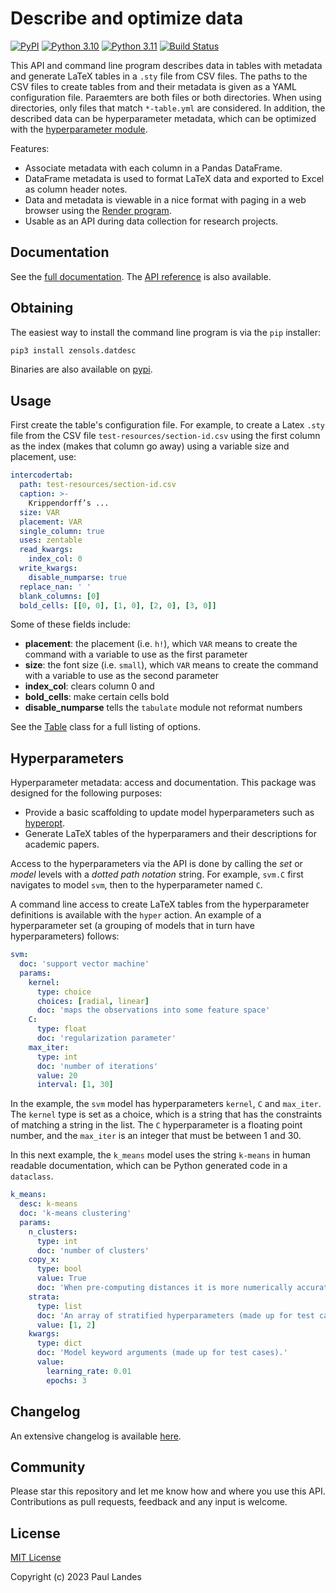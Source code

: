 # Describe and optimize data

[![PyPI][pypi-badge]][pypi-link]
[![Python 3.10][python310-badge]][python310-link]
[![Python 3.11][python311-badge]][python311-link]
[![Build Status][build-badge]][build-link]

This API and command line program describes data in tables with metadata and
generate LaTeX tables in a `.sty` file from CSV files.  The paths to the CSV
files to create tables from and their metadata is given as a YAML configuration
file.  Paraemters are both files or both directories.  When using directories,
only files that match `*-table.yml` are considered.  In addition, the described
data can be hyperparameter metadata, which can be optimized with the
[hyperparameter module](#hyperparameters).

Features:
* Associate metadata with each column in a Pandas DataFrame.
* DataFrame metadata is used to format LaTeX data and exported to Excel as
  column header notes.
* Data and metadata is viewable in a nice format with paging in a web browser
  using the [Render program].
* Usable as an API during data collection for research projects.


## Documentation

See the [full documentation](https://plandes.github.io/datdesc/index.html).
The [API reference](https://plandes.github.io/datdesc/api.html) is also
available.


## Obtaining

The easiest way to install the command line program is via the `pip` installer:
```bash
pip3 install zensols.datdesc
```

Binaries are also available on [pypi].


## Usage

First create the table's configuration file.  For example, to create a Latex
`.sty` file from the CSV file `test-resources/section-id.csv` using the first
column as the index (makes that column go away) using a variable size and
placement, use:
```yaml
intercodertab:
  path: test-resources/section-id.csv
  caption: >-
    Krippendorff’s ...
  size: VAR
  placement: VAR
  single_column: true
  uses: zentable
  read_kwargs:
    index_col: 0
  write_kwargs:
    disable_numparse: true
  replace_nan: ' '
  blank_columns: [0]
  bold_cells: [[0, 0], [1, 0], [2, 0], [3, 0]]
```

Some of these fields include:

* **placement**: the placement (i.e. `h!`), which `VAR` means to create the
  command with a variable to use as the first parameter
* **size**: the font size (i.e. `small`), which `VAR` means to create the
  command with a variable to use as the second parameter
* **index_col**: clears column 0 and
* **bold_cells**: make certain cells bold
* **disable_numparse** tells the `tabulate` module not reformat numbers

See the [Table] class for a full listing of options.


## Hyperparameters

Hyperparameter metadata: access and documentation.  This package was designed
for the following purposes:

* Provide a basic scaffolding to update model hyperparameters such as
  [hyperopt].
* Generate LaTeX tables of the hyperparamers and their descriptions for
  academic papers.

Access to the hyperparameters via the API is done by calling the *set* or
*model* levels with a *dotted path notation* string.  For example, `svm.C`
first navigates to model `svm`, then to the hyperparameter named `C`.

A command line access to create LaTeX tables from the hyperparameter
definitions is available with the `hyper` action.  An example of a
hyperparameter set (a grouping of models that in turn have hyperparameters)
follows:
```yaml
svm:
  doc: 'support vector machine'
  params:
    kernel:
      type: choice
      choices: [radial, linear]
      doc: 'maps the observations into some feature space'
    C:
      type: float
      doc: 'regularization parameter'
    max_iter:
      type: int
      doc: 'number of iterations'
      value: 20
      interval: [1, 30]
```
In the example, the `svm` model has hyperparameters `kernel`, `C` and
`max_iter`.  The `kernel` type is set as a choice, which is a string that has
the constraints of matching a string in the list.  The `C` hyperparameter is a
floating point number, and the `max_iter` is an integer that must be between 1
and 30.

In this next example, the `k_means` model uses the string `k-means` in human
readable documentation, which can be Python generated code in a `dataclass`.
```yaml
k_means:
  desc: k-means
  doc: 'k-means clustering'
  params:
    n_clusters:
      type: int
      doc: 'number of clusters'
    copy_x:
      type: bool
      value: True
      doc: 'When pre-computing distances it is more numerically accurate to center the data first'
    strata:
      type: list
      doc: 'An array of stratified hyperparameters (made up for test cases).'
      value: [1, 2]
    kwargs:
      type: dict
      doc: 'Model keyword arguments (made up for test cases).'
      value:
        learning_rate: 0.01
        epochs: 3
```


## Changelog

An extensive changelog is available [here](CHANGELOG.md).


## Community

Please star this repository and let me know how and where you use this API.
Contributions as pull requests, feedback and any input is welcome.


## License

[MIT License](LICENSE.md)

Copyright (c) 2023 Paul Landes


<!-- links -->
[pypi]: https://pypi.org/project/zensols.datdesc/
[pypi-link]: https://pypi.python.org/pypi/zensols.datdesc
[pypi-badge]: https://img.shields.io/pypi/v/zensols.datdesc.svg
[python310-badge]: https://img.shields.io/badge/python-3.10-blue.svg
[python310-link]: https://www.python.org/downloads/release/python-3100
[python311-badge]: https://img.shields.io/badge/python-3.11-blue.svg
[python311-link]: https://www.python.org/downloads/release/python-3110
[build-badge]: https://github.com/plandes/datdesc/workflows/CI/badge.svg
[build-link]: https://github.com/plandes/datdesc/actions

[hyperopt]: http://hyperopt.github.io/hyperopt/
[Render program]: https://github.com/plandes/rend

[Table]: api/zensols.datdesc.html#zensols.datdesc.table.Table
